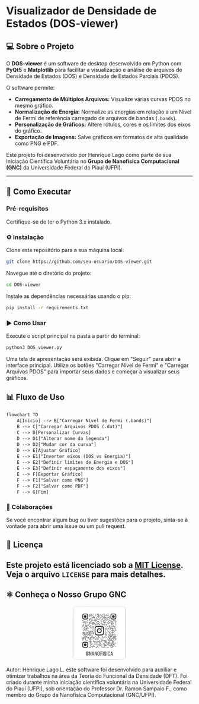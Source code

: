 # Visualizador de Densidade de Estados (DOS-viewer)

## 💻 Sobre o Projeto

O **DOS-viewer** é um software de desktop desenvolvido em Python com **PyQt5** e **Matplotlib** para facilitar a visualização e análise de arquivos de Densidade de Estados (DOS) e Densidade de Estados Parciais (PDOS).

O software permite:
- **Carregamento de Múltiplos Arquivos:** Visualize várias curvas PDOS no mesmo gráfico.
- **Normalização de Energia:** Normalize as energias em relação a um Nível de Fermi de referência carregado de arquivos de bandas (`.bands`).
- **Personalização de Gráficos:** Altere rótulos, cores e os limites dos eixos do gráfico.
- **Exportação de Imagens:** Salve gráficos em formatos de alta qualidade como PNG e PDF.

Este projeto foi desenvolvido por Henrique Lago como parte de sua Iniciação Científica Voluntária no **Grupo de Nanofísica Computacional (GNC)** da Universidade Federal do Piauí (UFPI).

---

## 🚀 Como Executar

### Pré-requisitos
Certifique-se de ter o Python 3.x instalado.

### ⚙️ Instalação

Clone este repositório para a sua máquina local:

```bash
git clone https://github.com/seu-usuario/DOS-viewer.git

```
Navegue até o diretório do projeto:

```bash
cd DOS-viewer
```
Instale as dependências necessárias usando o pip:

```bash
pip install -r requirements.txt
```

### ▶️ Como Usar

Execute o script principal na pasta a partir do terminal:

```bash
python3 DOS_viewer.py
```
Uma tela de apresentação será exibida. Clique em "Seguir" para abrir a interface principal.
Utilize os botões "Carregar Nível de Fermi" e "Carregar Arquivos PDOS" para importar seus dados e começar a visualizar seus gráficos.

## 📊 Fluxo de Uso
```mermaid
flowchart TD
    A[Início] --> B["Carregar Nível de Fermi (.bands)"]
    B --> C["Carregar Arquivos PDOS (.dat)"]
    C --> D[Personalizar Curvas]
    D --> D1["Alterar nome da legenda"]
    D --> D2["Mudar cor da curva"]
    D --> E[Ajustar Gráfico]
    E --> E1["Inverter eixos (DOS vs Energia)"]
    E --> E2["Definir limites de Energia e DOS"]
    E --> E3["Definir espaçamento dos eixos"]
    E --> F[Exportar Gráfico]
    F --> F1["Salvar como PNG"]
    F --> F2["Salvar como PDF"]
    F --> G[Fim]

```

### 🤝 Colaborações

Se você encontrar algum bug ou tiver sugestões para o projeto, sinta-se à vontade para abrir uma issue ou um pull request.

## 📜 Licença

Este projeto está licenciado sob a [MIT License](LICENSE).
Veja o arquivo `LICENSE` para mais detalhes.
---

## ⚛️ Conheça o Nosso Grupo GNC
<p align="center">
<img src="https://github.com/HenriqueDFT/DOS-viewer/blob/main/qr.png" width="30%">
<p>
 Autor: Henrique Lago L.
este software foi desenvolvido para auxiliar e otimizar trabalhos na área da Teoria do Funcional da Densidade (DFT).
Foi criado durante minha iniciação científica voluntária na Universidade Federal do Piauí (UFPI), sob orientação do Professor Dr. Ramon Sampaio F., como membro do Grupo de Nanofísica Computacional (GNC/UFPI).


